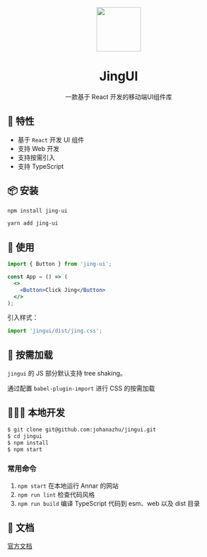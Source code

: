 <p align="center">
  <img width="100" src="https://i.loli.net/2021/07/07/jV4wc98UW5ELlCS.png">
</p>

<h1 align="center">JingUI</h1>

<div align="center">一款基于 React 开发的移动端UI组件库</div>

## 💫 特性

- 基于 `React` 开发 UI 组件
- 支持 Web 开发
- 支持按需引入
- 支持 TypeScript

## 📦 安装

```bash
npm install jing-ui
```

```bash
yarn add jing-ui
```

## 🎀 使用

```jsx
import { Button } from 'jing-ui';

const App = () => (
  <>
    <Button>Click Jing</Button>
  </>
);
```

引入样式：

```jsx
import 'jingui/dist/jing.css';
```

## 🥡 按需加载

`jingui` 的 JS 部分默认支持 tree shaking。

通过配置 `babel-plugin-import` 进行 CSS 的按需加载

## 🧑🏻‍💻 本地开发

```bash
$ git clone git@github.com:johanazhu/jingui.git
$ cd jingui
$ npm install
$ npm start
```

### 常用命令

1. `npm start` 在本地运行 Annar 的网站
2. `npm run lint` 检查代码风格
3. `npm run build` 编译 TypeScript 代码到 esm、web 以及 dist 目录

## 🍭 文档

[官方文档](http://jingui.azhubaby.com/)
